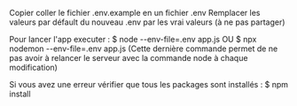 Copier coller le fichier .env.example en un fichier .env
Remplacer les valeurs par défault du nouveau .env par les vrai valeurs (à ne pas partager)

Pour lancer l'app executer : 
    $ node --env-file=.env app.js
OU
    $ npx nodemon --env-file=.env app.js
(Cette dernière commande permet de ne pas avoir à relancer le serveur avec la commande node à chaque modification)

Si vous avez une erreur vérifier que tous les packages sont installés :
    $ npm install
